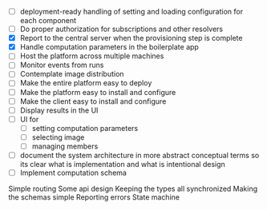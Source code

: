- [ ] deployment-ready handling of setting and loading configuration for each component
- [ ] Do proper authorization for subscriptions and other resolvers
- [x] Report to the central server when the provisioning step is complete
- [x] Handle computation parameters in the boilerplate app
- [ ] Host the platform across multiple machines
- [ ] Monitor events from runs
- [ ] Contemplate image distribution
- [ ] Make the entire platform easy to deploy
- [ ] Make the platform easy to install and configure
- [ ] Make the client easy to install and configure
- [ ] Display results in the UI
- [ ] UI for    
  - [ ] setting computation parameters
  - [ ] selecting image
  - [ ] managing members
- [ ] document the system architecture in more abstract conceptual terms so its clear what is implementation and what is intentional design
- [ ] Implement computation schema

Simple routing
Some api design
Keeping the types all synchronized
Making the schemas simple
Reporting errors
State machine

